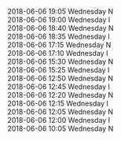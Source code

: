 2018-06-06 19:05 Wednesday  N  
2018-06-06 19:00 Wednesday  I  
2018-06-06 18:40 Wednesday  N  
2018-06-06 18:35 Wednesday  I  
2018-06-06 17:15 Wednesday  N  
2018-06-06 17:10 Wednesday  I  
2018-06-06 15:30 Wednesday  N  
2018-06-06 15:25 Wednesday  I  
2018-06-06 12:50 Wednesday  N  
2018-06-06 12:45 Wednesday  I  
2018-06-06 12:20 Wednesday  N  
2018-06-06 12:15 Wednesday  I  
2018-06-06 12:05 Wednesday  N  
2018-06-06 12:00 Wednesday  I  
2018-06-06 10:05 Wednesday  N  
